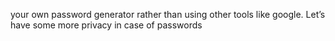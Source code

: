 your own password generator rather than using other tools like google. Let’s have some more privacy in case of passwords